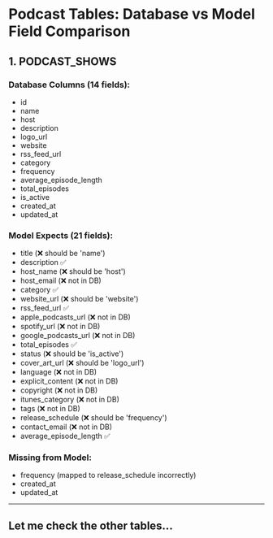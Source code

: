 # Podcast Tables: Database vs Model Field Comparison

## 1. PODCAST_SHOWS

### Database Columns (14 fields):
- id
- name
- host
- description
- logo_url
- website
- rss_feed_url
- category
- frequency
- average_episode_length
- total_episodes
- is_active
- created_at
- updated_at

### Model Expects (21 fields):
- title (❌ should be 'name')
- description ✅
- host_name (❌ should be 'host')
- host_email (❌ not in DB)
- category ✅
- website_url (❌ should be 'website')
- rss_feed_url ✅
- apple_podcasts_url (❌ not in DB)
- spotify_url (❌ not in DB)
- google_podcasts_url (❌ not in DB)
- total_episodes ✅
- status (❌ should be 'is_active')
- cover_art_url (❌ should be 'logo_url')
- language (❌ not in DB)
- explicit_content (❌ not in DB)
- copyright (❌ not in DB)
- itunes_category (❌ not in DB)
- tags (❌ not in DB)
- release_schedule (❌ should be 'frequency')
- contact_email (❌ not in DB)
- average_episode_length ✅

### Missing from Model:
- frequency (mapped to release_schedule incorrectly)
- created_at
- updated_at

---

## Let me check the other tables...